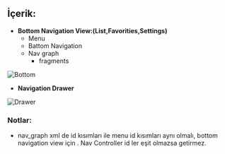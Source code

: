 ## İçerik:
- **Bottom Navigation View:(List,Favorities,Settings)**
  - Menu
  - Battom Navigation
  - Nav graph
    - fragments 
  
![Bottom](https://user-images.githubusercontent.com/41166029/167480841-df6ae4da-0f35-4084-a03a-c0c567636d81.gif)


- **Navigation Drawer**


![Drawer](https://user-images.githubusercontent.com/41166029/167480870-cf9a7d1f-3753-4a18-91e9-b8c1c7377524.gif)

 ### Notlar:
 - nav_graph xml de id kısımları ile menu id kısımları aynı olmalı, bottom navigation view için . Nav Controller id ler eşit olmazsa getirmez.
